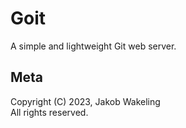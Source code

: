 # Goit

A simple and lightweight Git web server.

## Meta

Copyright (C) 2023, Jakob Wakeling  
All rights reserved.
